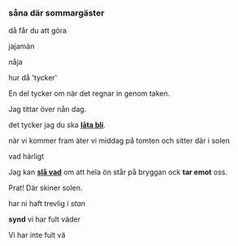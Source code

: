 ### såna där sommargäster

då får du att göra

jajamän

nåja

hur då 'tycker'

En del tycker om när det regnar in genom taken.

Jag tittar över nån dag.

det tycker jag du ska **[låta bli](https://sv.wiktionary.org/wiki/l%C3%A5ta_bli)**.

när vi kommer fram äter vi middag på tomten och sitter där i solen

vad härligt

Jag kan [**slå vad**](https://sv.wiktionary.org/wiki/sl%C3%A5_vad#Verb) om att hela ön står på bryggan ock **tar emot** oss.

Prat! Där skiner solen.

har ni haft trevlig *i stan*

**synd** vi har fult väder

Vi har inte fult vä

<!--stackedit_data:
eyJoaXN0b3J5IjpbLTk3MjQ2ODQ5NywtMTAyMTY0NzI2OCwtNz
cwODEyNTI3LDY1MzI3MzM3MCwxMzU1NzU4ODc0LDU2NzI3MTE4
LDE1NDAxMDM2MTQsNDg3MzYxMjg4LC02Njg5NzY2MTQsMTU2Mj
YzNTA5OCwtMTc4MDU1NjkxNywxOTk4NzA5NDAxLC04ODU1MTYz
NzRdfQ==
-->
